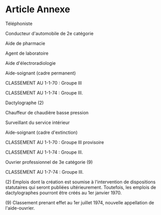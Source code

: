 # Article Annexe

Téléphoniste

Conducteur d'automobile de 2e catégorie

Aide de pharmacie

Agent de laboratoire

Aide d'électroradiologie

Aide-soignant (cadre permanent)

CLASSEMENT AU 1-1-70 : Groupe III

CLASSEMENT AU 1-1-74 : Groupe III.

Dactylographe (2)

Chauffeur de chaudière basse pression

Surveillant du service intérieur

Aide-soignant (cadre d'extinction)

CLASSEMENT AU 1-1-70 : Groupe III provisoire

CLASSEMENT AU 1-1-74 : Groupe III.

Ouvrier professionnel de 3e catégorie (9)

CLASSEMENT AU 1-7-74 : Groupe III.

(2) Emplois dont la création est soumise à l'intervention de dispositions statutaires qui seront publiées ultérieurement. Toutefois, les emplois de dactylographes pourront être créés au 1er janvier 1970.

(9) Classement prenant effet au 1er juillet 1974, nouvelle appellation de l'aide-ouvrier.
